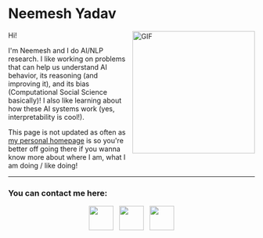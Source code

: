 # Neemesh Yadav

<img align="right" alt="GIF" src="https://c.tenor.com/UZJd1pjj4NMAAAAC/surprised-pikachu.gif" width="250"/>

Hi!

I'm Neemesh and I do AI/NLP research. I like working on problems that can help us understand AI behavior, its reasoning (and improving it), and its bias (Computational Social Science basically)! I also like learning about how these AI systems work (yes, interpretability is cool!).

This page is not updated as often as [my personal homepage](https://stealth-py.github.io/) is so you're better off going there if you wanna know more about where I am, what I am doing / like doing!

---
### You can contact me here:
<p align = "center">
  <a href = "https://twitter.com/stealth_py" target = "_blank" rel = "noopener noreferrer"><img src="https://img.icons8.com/plasticine/100/000000/twitter.png" width="50"/></a>
  &nbsp; <a href = "https://www.linkedin.com/in/neemeshyadav/" target = "_blank" rel = "noopener noreferrer"><img src = "https://img.icons8.com/plasticine/100/000000/linkedin.png" width="50"/></a>
  &nbsp; <a href = "mailto:generalom1234@gmail.com" target = "_blank" rel = "noopener noreferrer"><img src = "https://img.icons8.com/plasticine/100/000000/gmail.png" width="50"/></a>
</p>
